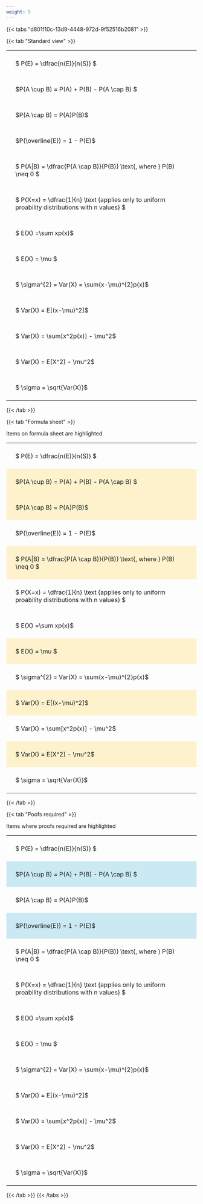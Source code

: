 ```yaml
---
weight: 5
---
```


{{< tabs "d801f10c-13d9-4448-972d-9f52516b2081" >}}

{{< tab "Standard view" >}}

<style type="text/css">
#T_a4f72 th.col_heading {
  text-align: left;
  font-size: 1em;
}
#T_a4f72 td {
  text-align: left;
  font-size: 1em;
  padding: 1.5em;
}
</style>
<table id="T_a4f72">
  <thead>
  </thead>
  <tbody>
    <tr>
      <td id="T_a4f72_row0_col0" class="data row0 col0" >$ P(E) = \dfrac{n(E)}{n(S)} $</td>
    </tr>
    <tr>
      <td id="T_a4f72_row1_col0" class="data row1 col0" >$P(A \cup B) = P(A) + P(B) - P(A \cap B) $</td>
    </tr>
    <tr>
      <td id="T_a4f72_row2_col0" class="data row2 col0" >$P(A \cap B)  = P(A)P(B)$</td>
    </tr>
    <tr>
      <td id="T_a4f72_row3_col0" class="data row3 col0" >$P(\overline{E}) = 1 - P(E)$</td>
    </tr>
    <tr>
      <td id="T_a4f72_row4_col0" class="data row4 col0" >$ P(A|B) = \dfrac{P(A \cap B)}{P(B)} \text{, where } P(B) \neq 0 $</td>
    </tr>
    <tr>
      <td id="T_a4f72_row5_col0" class="data row5 col0" >$ P(X=x) =  \dfrac{1}{n} 
\text {applies only to uniform proability distributions with n values} $</td>
    </tr>
    <tr>
      <td id="T_a4f72_row6_col0" class="data row6 col0" >$ E(X) =\sum xp(x)$</td>
    </tr>
    <tr>
      <td id="T_a4f72_row7_col0" class="data row7 col0" >$ E(X) = \mu $</td>
    </tr>
    <tr>
      <td id="T_a4f72_row8_col0" class="data row8 col0" >$ \sigma^{2} = Var(X) = \sum(x-\mu)^{2}p(x)$</td>
    </tr>
    <tr>
      <td id="T_a4f72_row9_col0" class="data row9 col0" >$ Var(X) = E[(x-\mu)^2]$</td>
    </tr>
    <tr>
      <td id="T_a4f72_row10_col0" class="data row10 col0" >$ Var(X) = \sum[x^2p(x)] - \mu^2$</td>
    </tr>
    <tr>
      <td id="T_a4f72_row11_col0" class="data row11 col0" >$ Var(X) = E(X^2) - \mu^2$</td>
    </tr>
    <tr>
      <td id="T_a4f72_row12_col0" class="data row12 col0" >$ \sigma = \sqrt{Var(X)}$</td>
    </tr>
  </tbody>
</table>
{{< /tab >}}

{{< tab "Formula sheet" >}}

Items on formula sheet are highlighted 
<br>
<style type="text/css">
#T_386ff th.col_heading {
  text-align: left;
  font-size: 1em;
}
#T_386ff td {
  text-align: left;
  font-size: 1em;
  padding: 1.5em;
}
#T_386ff_row0_col0, #T_386ff_row3_col0, #T_386ff_row5_col0, #T_386ff_row6_col0, #T_386ff_row8_col0, #T_386ff_row10_col0, #T_386ff_row12_col0 {
  background-color: rgba(0,0,0,0);
}
#T_386ff_row1_col0, #T_386ff_row2_col0, #T_386ff_row4_col0, #T_386ff_row7_col0, #T_386ff_row9_col0, #T_386ff_row11_col0 {
  background-color: rgba(255,194,10, 0.2);
}
</style>
<table id="T_386ff">
  <thead>
  </thead>
  <tbody>
    <tr>
      <td id="T_386ff_row0_col0" class="data row0 col0" >$ P(E) = \dfrac{n(E)}{n(S)} $</td>
    </tr>
    <tr>
      <td id="T_386ff_row1_col0" class="data row1 col0" >$P(A \cup B) = P(A) + P(B) - P(A \cap B) $</td>
    </tr>
    <tr>
      <td id="T_386ff_row2_col0" class="data row2 col0" >$P(A \cap B)  = P(A)P(B)$</td>
    </tr>
    <tr>
      <td id="T_386ff_row3_col0" class="data row3 col0" >$P(\overline{E}) = 1 - P(E)$</td>
    </tr>
    <tr>
      <td id="T_386ff_row4_col0" class="data row4 col0" >$ P(A|B) = \dfrac{P(A \cap B)}{P(B)} \text{, where } P(B) \neq 0 $</td>
    </tr>
    <tr>
      <td id="T_386ff_row5_col0" class="data row5 col0" >$ P(X=x) =  \dfrac{1}{n} 
\text {applies only to uniform proability distributions with n values} $</td>
    </tr>
    <tr>
      <td id="T_386ff_row6_col0" class="data row6 col0" >$ E(X) =\sum xp(x)$</td>
    </tr>
    <tr>
      <td id="T_386ff_row7_col0" class="data row7 col0" >$ E(X) = \mu $</td>
    </tr>
    <tr>
      <td id="T_386ff_row8_col0" class="data row8 col0" >$ \sigma^{2} = Var(X) = \sum(x-\mu)^{2}p(x)$</td>
    </tr>
    <tr>
      <td id="T_386ff_row9_col0" class="data row9 col0" >$ Var(X) = E[(x-\mu)^2]$</td>
    </tr>
    <tr>
      <td id="T_386ff_row10_col0" class="data row10 col0" >$ Var(X) = \sum[x^2p(x)] - \mu^2$</td>
    </tr>
    <tr>
      <td id="T_386ff_row11_col0" class="data row11 col0" >$ Var(X) = E(X^2) - \mu^2$</td>
    </tr>
    <tr>
      <td id="T_386ff_row12_col0" class="data row12 col0" >$ \sigma = \sqrt{Var(X)}$</td>
    </tr>
  </tbody>
</table>
{{< /tab >}}

{{< tab "Poofs required" >}}

Items where proofs required are highlighted 
<br>
<style type="text/css">
#T_7eebc th.col_heading {
  text-align: left;
  font-size: 1em;
}
#T_7eebc td {
  text-align: left;
  font-size: 1em;
  padding: 1.5em;
}
#T_7eebc_row0_col0, #T_7eebc_row2_col0, #T_7eebc_row4_col0, #T_7eebc_row5_col0, #T_7eebc_row6_col0, #T_7eebc_row7_col0, #T_7eebc_row8_col0, #T_7eebc_row9_col0, #T_7eebc_row10_col0, #T_7eebc_row11_col0, #T_7eebc_row12_col0 {
  background-color: rgba(0,0,0,0);
}
#T_7eebc_row1_col0, #T_7eebc_row3_col0 {
  background-color: rgba(0,150,200, 0.2);
}
</style>
<table id="T_7eebc">
  <thead>
  </thead>
  <tbody>
    <tr>
      <td id="T_7eebc_row0_col0" class="data row0 col0" >$ P(E) = \dfrac{n(E)}{n(S)} $</td>
    </tr>
    <tr>
      <td id="T_7eebc_row1_col0" class="data row1 col0" >$P(A \cup B) = P(A) + P(B) - P(A \cap B) $</td>
    </tr>
    <tr>
      <td id="T_7eebc_row2_col0" class="data row2 col0" >$P(A \cap B)  = P(A)P(B)$</td>
    </tr>
    <tr>
      <td id="T_7eebc_row3_col0" class="data row3 col0" >$P(\overline{E}) = 1 - P(E)$</td>
    </tr>
    <tr>
      <td id="T_7eebc_row4_col0" class="data row4 col0" >$ P(A|B) = \dfrac{P(A \cap B)}{P(B)} \text{, where } P(B) \neq 0 $</td>
    </tr>
    <tr>
      <td id="T_7eebc_row5_col0" class="data row5 col0" >$ P(X=x) =  \dfrac{1}{n} 
\text {applies only to uniform proability distributions with n values} $</td>
    </tr>
    <tr>
      <td id="T_7eebc_row6_col0" class="data row6 col0" >$ E(X) =\sum xp(x)$</td>
    </tr>
    <tr>
      <td id="T_7eebc_row7_col0" class="data row7 col0" >$ E(X) = \mu $</td>
    </tr>
    <tr>
      <td id="T_7eebc_row8_col0" class="data row8 col0" >$ \sigma^{2} = Var(X) = \sum(x-\mu)^{2}p(x)$</td>
    </tr>
    <tr>
      <td id="T_7eebc_row9_col0" class="data row9 col0" >$ Var(X) = E[(x-\mu)^2]$</td>
    </tr>
    <tr>
      <td id="T_7eebc_row10_col0" class="data row10 col0" >$ Var(X) = \sum[x^2p(x)] - \mu^2$</td>
    </tr>
    <tr>
      <td id="T_7eebc_row11_col0" class="data row11 col0" >$ Var(X) = E(X^2) - \mu^2$</td>
    </tr>
    <tr>
      <td id="T_7eebc_row12_col0" class="data row12 col0" >$ \sigma = \sqrt{Var(X)}$</td>
    </tr>
  </tbody>
</table>
{{< /tab >}}
{{< /tabs >}}
